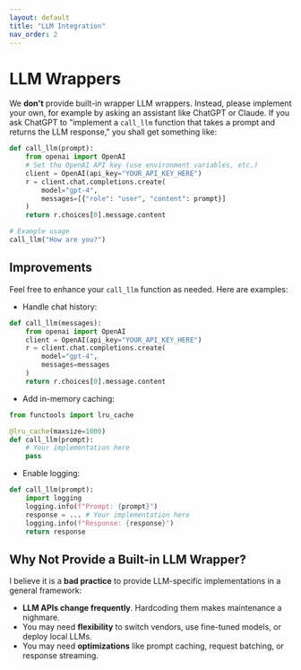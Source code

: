 ```yaml
---
layout: default
title: "LLM Integration"
nav_order: 2
---
```


# LLM Wrappers  

We **don't** provide built-in wrapper LLM wrappers. Instead, please implement your own, for example by asking an assistant like ChatGPT or Claude. If you ask ChatGPT to "implement a `call_llm` function that takes a prompt and returns the LLM response," you shall get something like:

```python
def call_llm(prompt):
    from openai import OpenAI
    # Set the OpenAI API key (use environment variables, etc.)
    client = OpenAI(api_key="YOUR_API_KEY_HERE")
    r = client.chat.completions.create(
        model="gpt-4",
        messages=[{"role": "user", "content": prompt}]
    )
    return r.choices[0].message.content

# Example usage
call_llm("How are you?")
```

## Improvements
Feel free to enhance your `call_llm` function as needed. Here are examples:

- Handle chat history:

```python
def call_llm(messages):
    from openai import OpenAI
    client = OpenAI(api_key="YOUR_API_KEY_HERE")
    r = client.chat.completions.create(
        model="gpt-4",
        messages=messages
    )
    return r.choices[0].message.content
```

- Add in-memory caching:

```python
from functools import lru_cache

@lru_cache(maxsize=1000)
def call_llm(prompt):
    # Your implementation here
    pass
```

- Enable logging:

```python
def call_llm(prompt):
    import logging
    logging.info(f"Prompt: {prompt}")
    response = ... # Your implementation here
    logging.info(f"Response: {response}")
    return response
```


## Why Not Provide a Built-in LLM Wrapper?
I believe it is a **bad practice** to provide LLM-specific implementations in a general framework:
- **LLM APIs change frequently**. Hardcoding them makes maintenance a nighmare.
- You may need **flexibility** to switch vendors, use fine-tuned models, or deploy local LLMs.
- You may need **optimizations** like prompt caching, request batching, or response streaming.

